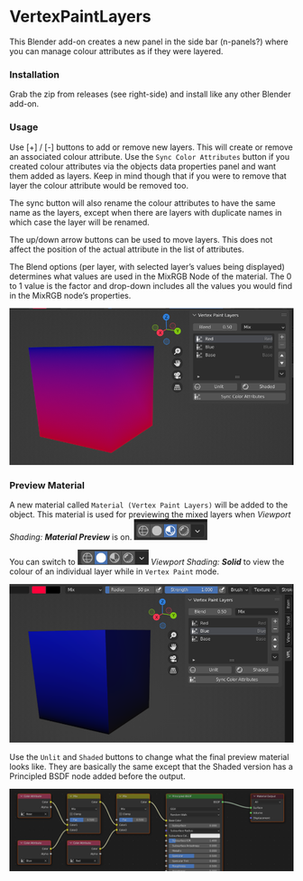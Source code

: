 # VertexPaintLayers


This Blender add-on creates a new panel in the side bar (n-panels?) where you can manage colour attributes as if they were layered.

### Installation

Grab the zip from releases (see right-side) and install like any other Blender add-on.

### Usage

Use [+] / [-] buttons to add or remove new layers. This will create or remove an associated colour attribute. Use the `Sync Color Attributes` button if you created colour attributes via the objects data properties panel and want them added as layers. Keep in mind though that if you were to remove that layer the colour attribute would be removed too.

The sync button will also rename the colour attributes to have the same name as the layers, except when there are layers with duplicate names in which case the layer will be renamed.

The up/down arrow buttons can be used to move layers. This does not affect the position of the actual attribute in the list of attributes.

The Blend options (per layer, with selected layer’s values being displayed) determines what values are used in the MixRGB Node of the material. The 0 to 1 value is the factor and drop-down includes all the values you would find in the MixRGB node’s properties.

![](/img/000.png) 


### Preview Material

A new material called `Material (Vertex Paint Layers)` will be added to the object. This material is used for previewing the mixed layers when _Viewport Shading: **Material Preview**_ is on. ![](/img/001.png)

You can switch to ![](/img/002.png) _Viewport Shading: **Solid**_ to view the colour of an individual layer while in `Vertex Paint` mode.

![](/img/003.png) 

Use the `Unlit` and `Shaded` buttons to change what the final preview material looks like. They are basically the same except that the Shaded version has a Principled BSDF node added before the output.

![](/img/004.png) 






